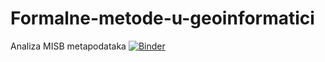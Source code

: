 # Formalne-metode-u-geoinformatici
Analiza MISB metapodataka
[![Binder](https://mybinder.org/badge_logo.svg)](https://mybinder.org/v2/gh/mmaltarski/Formalne-metode-u-geoinformatici/master)
